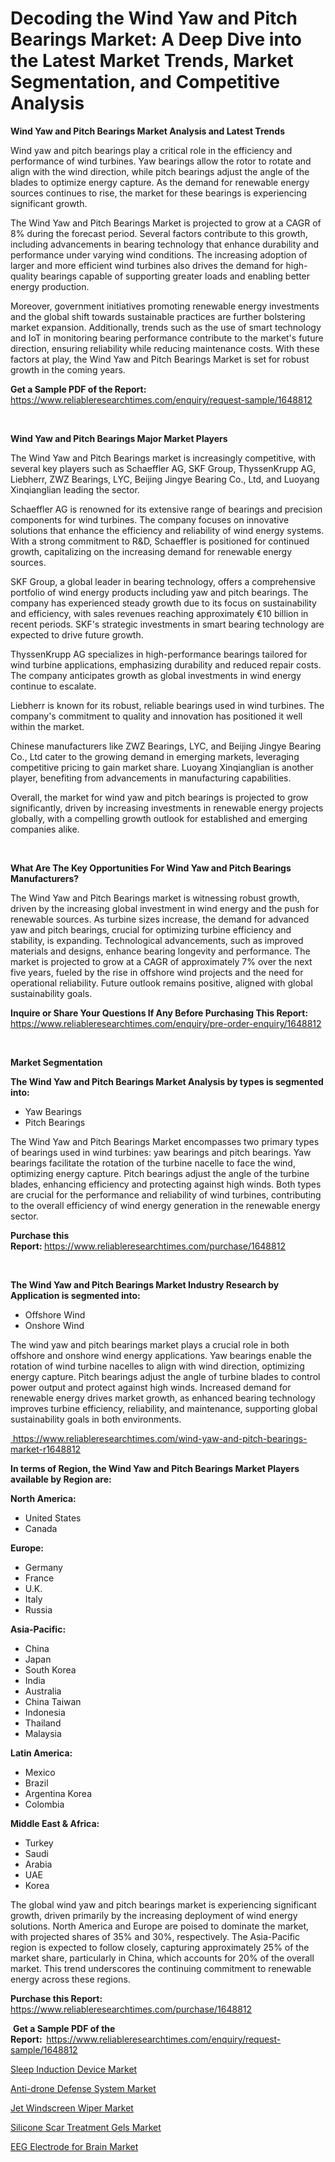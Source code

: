 <p><h1>Decoding the Wind Yaw and Pitch Bearings Market: A Deep Dive into the Latest Market Trends, Market Segmentation, and Competitive Analysis</h1></p><p><strong>Wind Yaw and Pitch Bearings Market Analysis and Latest Trends</strong></p>
<p><p>Wind yaw and pitch bearings play a critical role in the efficiency and performance of wind turbines. Yaw bearings allow the rotor to rotate and align with the wind direction, while pitch bearings adjust the angle of the blades to optimize energy capture. As the demand for renewable energy sources continues to rise, the market for these bearings is experiencing significant growth.</p><p>The Wind Yaw and Pitch Bearings Market is projected to grow at a CAGR of 8% during the forecast period. Several factors contribute to this growth, including advancements in bearing technology that enhance durability and performance under varying wind conditions. The increasing adoption of larger and more efficient wind turbines also drives the demand for high-quality bearings capable of supporting greater loads and enabling better energy production.</p><p>Moreover, government initiatives promoting renewable energy investments and the global shift towards sustainable practices are further bolstering market expansion. Additionally, trends such as the use of smart technology and IoT in monitoring bearing performance contribute to the market's future direction, ensuring reliability while reducing maintenance costs. With these factors at play, the Wind Yaw and Pitch Bearings Market is set for robust growth in the coming years.</p></p>
<p><strong>Get a Sample PDF of the Report:&nbsp;</strong> <a href="https://www.reliableresearchtimes.com/enquiry/request-sample/1648812?utm_campaign=1287&utm_medium=2&utm_source=Github&utm_content=ia&utm_term=15102024&utm_id=wind-yaw-and-pitch-bearings">https://www.reliableresearchtimes.com/enquiry/request-sample/1648812</a></p>
<p>&nbsp;</p>
<p><strong>Wind Yaw and Pitch Bearings Major Market Players</strong></p>
<p><p>The Wind Yaw and Pitch Bearings market is increasingly competitive, with several key players such as Schaeffler AG, SKF Group, ThyssenKrupp AG, Liebherr, ZWZ Bearings, LYC, Beijing Jingye Bearing Co., Ltd, and Luoyang Xinqianglian leading the sector.</p><p>Schaeffler AG is renowned for its extensive range of bearings and precision components for wind turbines. The company focuses on innovative solutions that enhance the efficiency and reliability of wind energy systems. With a strong commitment to R&D, Schaeffler is positioned for continued growth, capitalizing on the increasing demand for renewable energy sources.</p><p>SKF Group, a global leader in bearing technology, offers a comprehensive portfolio of wind energy products including yaw and pitch bearings. The company has experienced steady growth due to its focus on sustainability and efficiency, with sales revenues reaching approximately €10 billion in recent periods. SKF's strategic investments in smart bearing technology are expected to drive future growth.</p><p>ThyssenKrupp AG specializes in high-performance bearings tailored for wind turbine applications, emphasizing durability and reduced repair costs. The company anticipates growth as global investments in wind energy continue to escalate.</p><p>Liebherr is known for its robust, reliable bearings used in wind turbines. The company's commitment to quality and innovation has positioned it well within the market. </p><p>Chinese manufacturers like ZWZ Bearings, LYC, and Beijing Jingye Bearing Co., Ltd cater to the growing demand in emerging markets, leveraging competitive pricing to gain market share. Luoyang Xinqianglian is another player, benefiting from advancements in manufacturing capabilities.</p><p>Overall, the market for wind yaw and pitch bearings is projected to grow significantly, driven by increasing investments in renewable energy projects globally, with a compelling growth outlook for established and emerging companies alike.</p></p>
<p>&nbsp;</p>
<p><strong>What Are The Key Opportunities For Wind Yaw and Pitch Bearings Manufacturers?</strong></p>
<p><p>The Wind Yaw and Pitch Bearings market is witnessing robust growth, driven by the increasing global investment in wind energy and the push for renewable sources. As turbine sizes increase, the demand for advanced yaw and pitch bearings, crucial for optimizing turbine efficiency and stability, is expanding. Technological advancements, such as improved materials and designs, enhance bearing longevity and performance. The market is projected to grow at a CAGR of approximately 7% over the next five years, fueled by the rise in offshore wind projects and the need for operational reliability. Future outlook remains positive, aligned with global sustainability goals.</p></p>
<p><strong>Inquire or Share Your Questions If Any Before Purchasing This Report:</strong> <a href="https://www.reliableresearchtimes.com/enquiry/pre-order-enquiry/1648812?utm_campaign=1287&utm_medium=2&utm_source=Github&utm_content=ia&utm_term=15102024&utm_id=wind-yaw-and-pitch-bearings">https://www.reliableresearchtimes.com/enquiry/pre-order-enquiry/1648812</a></p>
<p>&nbsp;</p>
<p><strong>Market Segmentation</strong></p>
<p><strong>The Wind Yaw and Pitch Bearings Market Analysis by types is segmented into:</strong></p>
<p><ul><li>Yaw Bearings</li><li>Pitch Bearings</li></ul></p>
<p><p>The Wind Yaw and Pitch Bearings Market encompasses two primary types of bearings used in wind turbines: yaw bearings and pitch bearings. Yaw bearings facilitate the rotation of the turbine nacelle to face the wind, optimizing energy capture. Pitch bearings adjust the angle of the turbine blades, enhancing efficiency and protecting against high winds. Both types are crucial for the performance and reliability of wind turbines, contributing to the overall efficiency of wind energy generation in the renewable energy sector.</p></p>
<p><strong>Purchase this Report:&nbsp;</strong><a href="https://www.reliableresearchtimes.com/purchase/1648812?utm_campaign=1287&utm_medium=2&utm_source=Github&utm_content=ia&utm_term=15102024&utm_id=wind-yaw-and-pitch-bearings">https://www.reliableresearchtimes.com/purchase/1648812</a></p>
<p>&nbsp;</p>
<p><strong>The Wind Yaw and Pitch Bearings Market Industry Research by Application is segmented into:</strong></p>
<p><ul><li>Offshore Wind</li><li>Onshore Wind</li></ul></p>
<p><p>The wind yaw and pitch bearings market plays a crucial role in both offshore and onshore wind energy applications. Yaw bearings enable the rotation of wind turbine nacelles to align with wind direction, optimizing energy capture. Pitch bearings adjust the angle of turbine blades to control power output and protect against high winds. Increased demand for renewable energy drives market growth, as enhanced bearing technology improves turbine efficiency, reliability, and maintenance, supporting global sustainability goals in both environments.</p></p>
<p><a href="https://www.reliableresearchtimes.com/wind-yaw-and-pitch-bearings-market-r1648812?utm_campaign=1287&utm_medium=2&utm_source=Github&utm_content=ia&utm_term=15102024&utm_id=wind-yaw-and-pitch-bearings">&nbsp;https://www.reliableresearchtimes.com/wind-yaw-and-pitch-bearings-market-r1648812</a></p>
<p><strong>In terms of Region, the Wind Yaw and Pitch Bearings Market Players available by Region are:</strong></p>
<p>
    <p> <strong> North America: </strong>
        <ul>
            <li>United States</li>
            <li>Canada</li>
        </ul>
        </p> 
    <p> <strong> Europe: </strong>
        <ul>
            <li>Germany</li>
            <li>France</li>
            <li>U.K.</li>
            <li>Italy</li>
            <li>Russia</li>
        </ul>
        </p> 
    <p> <strong> Asia-Pacific: </strong>
        <ul>
            <li>China</li>
            <li>Japan</li>
            <li>South Korea</li>
            <li>India</li>
            <li>Australia</li>
            <li>China Taiwan</li>
            <li>Indonesia</li>
            <li>Thailand</li>
            <li>Malaysia</li>
        </ul>
        </p> 
    <p> <strong> Latin America: </strong>
        <ul>
            <li>Mexico</li>
            <li>Brazil</li>
            <li>Argentina Korea</li>
            <li>Colombia</li>
        </ul>
        </p> 
    <p> <strong> Middle East & Africa: </strong>
        <ul>
            <li>Turkey</li>
            <li>Saudi</li>
            <li>Arabia</li>
            <li>UAE</li>
            <li>Korea</li>
        </ul>
    </p>
    </p>
<p><p>The global wind yaw and pitch bearings market is experiencing significant growth, driven primarily by the increasing deployment of wind energy solutions. North America and Europe are poised to dominate the market, with projected shares of 35% and 30%, respectively. The Asia-Pacific region is expected to follow closely, capturing approximately 25% of the market share, particularly in China, which accounts for 20% of the overall market. This trend underscores the continuing commitment to renewable energy across these regions.</p></p>
<p><strong>Purchase this Report: </strong><a href="https://www.reliableresearchtimes.com/purchase/1648812?utm_campaign=1287&utm_medium=2&utm_source=Github&utm_content=ia&utm_term=15102024&utm_id=wind-yaw-and-pitch-bearings">https://www.reliableresearchtimes.com/purchase/1648812</a></p>
<p>&nbsp;<strong>Get a Sample PDF of the Report:&nbsp;&nbsp;</strong><a href="https://www.reliableresearchtimes.com/enquiry/request-sample/1648812?utm_campaign=1287&utm_medium=2&utm_source=Github&utm_content=ia&utm_term=15102024&utm_id=wind-yaw-and-pitch-bearings">https://www.reliableresearchtimes.com/enquiry/request-sample/1648812</a></p>
<p><strong></strong></p>
<p><p><a href="https://www.linkedin.com/pulse/global-sleep-induction-device-market-analysis-trends-jqcye?trk=public_post_embed_feed-article-content&utm_campaign=1287&utm_medium=2&utm_source=Github&utm_content=ia&utm_term=15102024&utm_id=wind-yaw-and-pitch-bearings">Sleep Induction Device Market</a></p><p><a href="https://www.linkedin.com/pulse/analyzing-anti-drone-defense-system-market-dynamics-evbye?trk=public_post_embed_feed-article-content&utm_campaign=1287&utm_medium=2&utm_source=Github&utm_content=ia&utm_term=15102024&utm_id=wind-yaw-and-pitch-bearings">Anti-drone Defense System Market</a></p><p><a href="https://www.linkedin.com/pulse/strategic-market-insights-global-jet-windscreen-wiper-2024-ngkbe?trk=public_post_embed_feed-article-content&utm_campaign=1287&utm_medium=2&utm_source=Github&utm_content=ia&utm_term=15102024&utm_id=wind-yaw-and-pitch-bearings">Jet Windscreen Wiper Market</a></p><p><a href="https://github.com/gdfhhhj/Market-Research-Report-List-6/blob/main/silicone-scar-treatment-gels-market.md?utm_campaign=1287&utm_medium=2&utm_source=Github&utm_content=ia&utm_term=15102024&utm_id=wind-yaw-and-pitch-bearings">Silicone Scar Treatment Gels Market</a></p><p><a href="https://www.linkedin.com/pulse/global-eeg-electrode-brain-market-landscape-future-trends-strategic-tv7xe?utm_campaign=1287&utm_medium=2&utm_source=Github&utm_content=ia&utm_term=15102024&utm_id=wind-yaw-and-pitch-bearings">EEG Electrode for Brain Market</a></p></p>